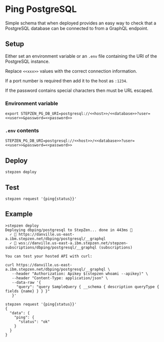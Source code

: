 # Ping PostgreSQL

Simple schema that when deployed provides an easy way to check that a
PostgreSQL database can be connected to from a GraphQL endpoint.

## Setup

Either set an environment variable or an `.env` file containing the URI of the PostgreSQL instance.

Replace `<<xxx>>` values with the correct connection information.

If a port number is required then add it to the host as `:1234`.

If the password contains special characters then must be URL escaped.

### Environment variable
```
export STEPZEN_PG_DB_URI=postgresql://<<host>>/<<database>>?user=<<user>>&password=<<password>>
```

### `.env` contents

```
STEPZEN_PG_DB_URI=postgresql://<<host>>/<<database>>?user=<<user>>&password=<<password>>
```

## Deploy

```
stepzen deploy
```

## Test

```
stepzen request '{ping{status}}'
```

## Example

```
>stepzen deploy 
Deploying dbping/postgresql to StepZen... done in 443ms 🚀
  ✓ 🔐 https://danville.us-east-a.ibm.stepzen.net/dbping/postgresql/__graphql
  ✓ 🔐 wss://danville.us-east-a.ibm.stepzen.net/stepzen-subscriptions/dbping/postgresql/__graphql (subscriptions)

You can test your hosted API with curl:

curl https://danville.us-east-a.ibm.stepzen.net/dbping/postgresql/__graphql \
   --header "Authorization: Apikey $(stepzen whoami --apikey)" \
   --header "Content-Type: application/json" \
   --data-raw '{
     "query": "query SampleQuery { __schema { description queryType { fields {name} } } }"
   }'

stepzen request '{ping{status}}'
{
  "data": {
    "ping": {
      "status": "ok"
    }
  }
}
```